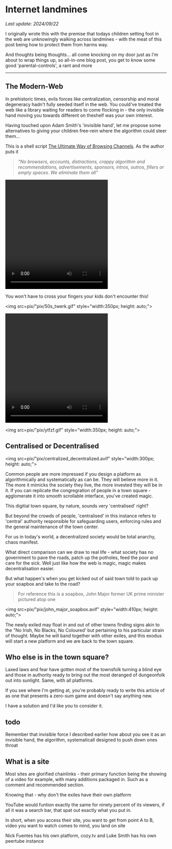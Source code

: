 # Internet landmines 

*Last update: 2024/09/22* 

I originally wrote this with the premise that todays children setting foot in the web are unknowingly walking across landmines - with the meat of this post being how to protect them from harms way.

And thoughts being thoughts... all come knocking on  my door just as I'm about to wrap things up, so all-in-one blog post, you get to know some good 'parental-controls', a rant and more

<hr>

## The Modern-Web

In prehistoric times, evils  forces like centralization, censorship and moral degeneracy hadn't fully seeded itself in the web.  You could've treated the web like a library waiting for readers to come flocking in - the only invisible hand moving you towards different on theshelf was your own interest.

Having touched upon Adam Smith's 'invisible hand', let me propose some alternatives to giving your children free-rein where the algorithm could steer them...

This is a shell script [The Ultimate Way of Browsing Channels](https://github.com/LukeSmithxyz/voidrice/pull/1320). As the author puts it

> _"No browsers, accounts, distractions, crappy algorithm and recommendations, advertisements, sponsors, intros, outros, fillers or empty spaces. We eliminate them all"_

<video align="center" width="320" height="340" controls>
<source src=pix/"pix/.vid/dmenu.webm" type="video/webm">
</video>

You won't have to cross your fingers your kids don't encounter this!

<img src=pix/"pix/50s_twerk.gif" style="width:350px; height: auto;">


<video align="center" width="320" height="340" controls>
<source src=pix/"pix/.vid/ani_cli.webm" type="video/webm">
</video>

<img src=pix/"pix/ytfzf.gif" style="width:350px; height: auto;">

## Centralised or Decentralised

<img src=pix/"pix/centralized_decentralized.avif" style="width:300px; height: auto;">

Common people are more impressed if you design a platform as algorithmically and systematically as can be. They will believe more in it. The more it mimicks the society they live, the more invested they will be in it. If you can replicate the congregration of people in a town square - agglomerate it into smooth scrollable interface, you've created magic. 

This digitial town square, by nature, sounds very 'centralised' right?

But beyond the crowds of people, 'centralised' in this instance refers to 'central' authority responsible for safeguarding users, enforcing rules and the general maintenance of  the town center.

For us in today's world, a decentralized society would be total anarchy, chaos manifest.

What direct comparison can we draw to real life - what society has no government to pave the roads, patch up the potholes, feed the poor and care for the sick. Well just like how the web is magic, magic makes decentralisation easier.

But what happen's when you get kicked out of said town told to pack up your soapbox and take  to the road?

> For reference this is a soapbox, John Major former UK prime minister pictured atop one

<img src=pix/"pix/john_major_soapbox.avif" style="width:410px; height: auto;">

The newly exiled may float in and out of other towns finding signs akin to the "No Irish, No Blacks, No Coloured' but pertaining to his particular strain of thought. Maybe he will band together with other exiles, and this exodus will start a new platform and we are back to the town square.

## Who else is in the town square?

Laxed laws and fear have gotten most of the townsfolk turning a blind eye and those in authority ready to bring out the most deranged of dungeonfolk out into sunlight. Same, with all platforms. 

If you see where I'm getting at, you're probably ready to write this article of as one that presents a zero-sum game and doesn't say anything new.

I have a solution and I'd like you to consider it.

## todo

Remember that invisible force I described earlier how about you see it as an invisible hand, the algorithm, systematicall designed to push down ones throat

## What is a site

Most sites are glorified chainlinks - their primary function being the showing of a video for example, with many additions packaged in. Such as a comment and recommended section.

Knowing that - why don't the exiles have their own platform 

YouTube would funtion exactly the same for ninety percent of its viewers, if all it was a search bar, that spat out exactly what you put in. 

In short, when you access their site, you want to get from point A to B, video you want to watch comes to mind, you land on site

Nick Fuentes has his own platform, cozy.tv and Luke Smith has his own peertube instance
